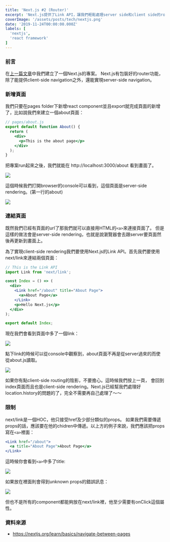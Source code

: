 ```yaml
---
title: 'Next.js #2 (Router)'
excerpt: 'Next.js提供了Link API，讓我們輕鬆處理server side和client side的routing。'
coverImage: '/assets/posts/tech/nextjs.png'
date: '2019-11-24T00:00:00.000Z'
labels: [
  'nextjs',
  'react framework'
]
---
```


### 前言

在<a href="/tech/nextjs1" target="_blank">上一篇文章</a>中我們建立了一個Next.js的專案。 Next.js有包裝好的router功能，除了能提供client-side navigation之外，還能實現server-side navigation。

### 新增頁面

我們只要在pages folder下新增react component並且export就完成頁面的新增了，比如說我們來建立一個about頁面：

```jsx
// pages/about.js
export default function About() {
  return (
    <div>
      <p>This is the about page</p>
    </div>
  );
}
```

把專案run起來之後，我們就能在 http://localhost:3000/about 看到畫面了。

<img src='/assets/posts/tech/nextjs2/nextjs2_1.png'/>

這個時候我們打開browser的console可以看到，這個頁面是server-side rendering。(第一行的about)

<img src='/assets/posts/tech/nextjs2/nextjs2_2.png'/>

### 連結頁面

既然我們已經有頁面的url了那我們就可以直接用HTML的`<a>`來連接頁面了。 但是這樣的做法會是server-side rendering，也就是說瀏覽器會去跟server要頁面然後再更新到畫面上。

為了實現client-side rendering我們要使用Next.js的Link API。首先我們要使用next/link來連結兩個頁面：

```jsx
// This is the Link API
import Link from 'next/link';

const Index = () => (
  <div>
    <Link href="/about" title="About Page">
      <a>About Page</a>
    </Link>
    <p>Hello Next.js</p>
  </div>
);

export default Index;
```

現在我們會看到頁面中多了一個link：

<img src='/assets/posts/tech/nextjs2/nextjs2_3.png'/>

點下link的時候可以從console中觀察到，about頁面不再是從server過來的而使從about.js讀取。

<img src='/assets/posts/tech/nextjs2/nextjs2_4.png'/>

如果你有點client-side routing的陰影，不要擔心。這時候我們按上一頁， 會回到index頁面而且也是client-side rendering。Next.js已經幫我們處理好location.history的問題的了，完全不需要再自己處理了～～

### 限制

next/link是一個HOC，他只接受href及少部分類似的props。 如果我們需要傳遞props的話，應該要在他的chidren中傳遞。以上方的例子來說，我們應該把props寫在`<a>`裡面：

```jsx
<Link href="/about">
  <a title="About Page">About Page</a>
</Link>
```

這時候你會看到`<a>`中多了title:

<img src='/assets/posts/tech/nextjs2/nextjs2_5.png'/>

如果放在<Link>裡面則會得到unknown props的錯誤訊息：

<img src='/assets/posts/tech/nextjs2/nextjs2_6.png'/>

但也不是所有的component都能夠放在next/link裡，他至少需要有onClick這個屬性。

### 資料來源

- <a href='https://nextjs.org/learn/basics/navigate-between-pages' target="_blank">https://nextjs.org/learn/basics/navigate-between-pages</a>